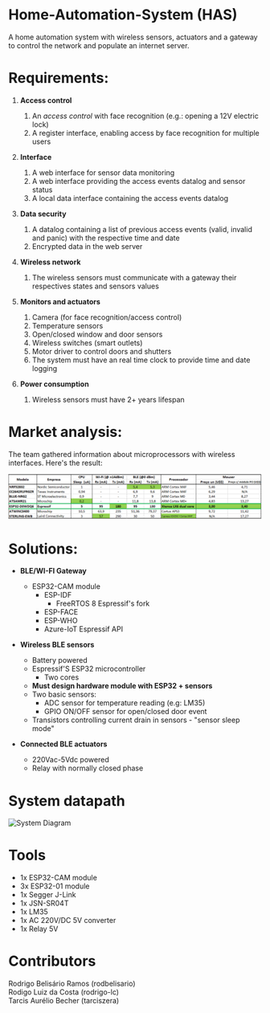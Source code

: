 # Home-Automation-System (HAS)
A home automation system with wireless sensors, actuators and a gateway to control the network and populate an internet server.

# Requirements:
1. **Access control**
    1. An *access control* with face recognition (e.g.: opening a 12V electric lock)
    2. A register interface, enabling access by face recognition for multiple users
    
2. **Interface**
    1. A web interface for sensor data monitoring
    2. A web interface providing the access events datalog and sensor status
    3. A local data interface containing the access events datalog
  
3. **Data security**
    1. A datalog containing a list of previous access events (valid, invalid and panic) with the respective time and date
    2. Encrypted data in the web server
    
4. **Wireless network**
    1. The wireless sensors must communicate with a gateway their respectives states and sensors values
   
5. **Monitors and actuators**
    1. Camera (for face recognition/access control)
    2. Temperature sensors
    3. Open/closed window and door sensors 
    4. Wireless switches (smart outlets)
	5. Motor driver to control doors and shutters
    5. The system must have an real time clock to provide time and date logging

6. **Power consumption**
    1. Wireless sensors must have 2+ years lifespan
    
# Market analysis:  
The team gathered information about microprocessors with wireless interfaces. Here's the result:  

![Market analysis for microprocessors with wireless interfaces](docs/img/market_analysis.png)  
	
# Solutions:
* **BLE/WI-FI Gateway**
  - ESP32-CAM module
    - ESP-IDF
      - FreeRTOS 8 Espressif's fork
    - ESP-FACE
    - ESP-WHO
    - Azure-IoT Espressif API
    
* **Wireless BLE sensors**
  - Battery powered
  - Espressif'S ESP32 microcontroller
    - Two cores 
  - **Must design hardware module with ESP32 + sensors**
  - Two basic sensors:
    - ADC sensor for temperature reading (e.g: LM35)
    - GPIO ON/OFF sensor for open/closed door event
  - Transistors controlling current drain in sensors - "sensor sleep mode"
* **Connected BLE actuators**
  - 220Vac-5Vdc powered
  - Relay with normally closed phase


# System datapath
  ![System Diagram](https://i.imgur.com/wHgt4r0.png)
  
# Tools
  - 1x ESP32-CAM module
  - 3x ESP32-01 module
  - 1x Segger J-Link
  - 1x JSN-SR04T
  - 1x LM35
  - 1x AC 220V/DC 5V converter
  - 1x Relay 5V
 
# Contributors
Rodrigo Belisário Ramos (rodbelisario)<br/>Rodigo Luiz da Costa (rodrigo-lc)<br/>Tarcis Aurélio Becher (tarciszera)

